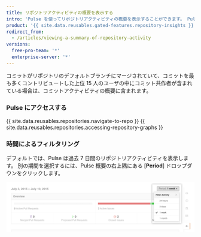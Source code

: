```yaml
---
title: リポジトリアクティビティの概要を表示する
intro: 'Pulse を使ってリポジトリアクティビティの概要を表示することができます。 Pulse には、オープンおよびマージされたプルリクエストのリスト、オープンおよびクローズされた Issue、および選択した[期間](/articles/viewing-a-summary-of-repository-activity#filtering-by-time)にプロジェクトのデフォルトブランチにコミットした上位 15 人のユーザーのコミットアクティビティを示すグラフが含まれます。'
product: '{{ site.data.reusables.gated-features.repository-insights }}'
redirect_from:
  - /articles/viewing-a-summary-of-repository-activity
versions:
  free-pro-team: '*'
  enterprise-server: '*'
---
```


コミットがリポジトリのデフォルトブランチにマージされていて、コミットを最も多くコントリビュートした上位 15 人のユーザの中にコミット共作者が含まれている場合は、コミットアクティビティの概要に含まれます。

### Pulse にアクセスする

{{ site.data.reusables.repositories.navigate-to-repo }}
{{ site.data.reusables.repositories.accessing-repository-graphs }}

### 時間によるフィルタリング

デフォルトでは、Pulse は過去 7 日間のリポジトリアクティビティを表示します。 別の期間を選択するには、Pulse 概要の右上隅にある [**Period**] ドロップダウンをクリックします。

![時間による Pulse アクティビティのフィルタリング](/assets/images/help/pulse/pulse_time_filter_dropdown.png)
